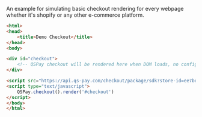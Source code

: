 An example for simulating basic checkout rendering for every webpage whether it's shopify or any other e-commerce platform.

```HTML
<html>
<head>
    <title>Demo Checkout</title>
</head>
<body>

<div id="checkout">
    <!-- QSPay checkout will be rendered here when DOM loads, no configuration required. -->
</div>

<script src="https://api.qs-pay.com/checkout/package/sdk?store-id=ee7bdc31-8c13-4111-9225-cb780b46e1a1&locale=en_US"></script>
<script type="text/javascript">
    QSPay.checkout().render('#checkout')
</script>
</body>
</html>
```